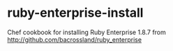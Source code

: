 # ruby-enterprise-install
Chef cookbook for installing Ruby Enterprise 1.8.7 from http://github.com/bacrossland/ruby_enterprise
